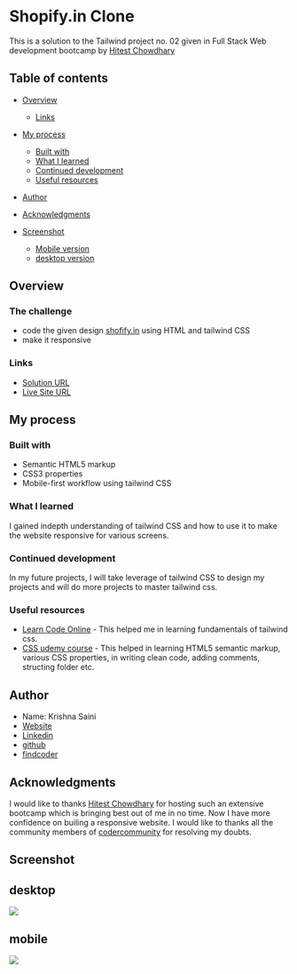 # Shopify.in Clone 
This is a solution to the Tailwind project no. 02 given in Full Stack Web development bootcamp by [Hitest Chowdhary](https://www.linkedin.com/in/hiteshchoudhary/?originalSubdomain=in)

## Table of contents

- [Overview](#overview)

  - [Links](#links)
- [My process](#my-process)
  - [Built with](#built-with)
  - [What I learned](#what-i-learned)
  - [Continued development](#continued-development)
  - [Useful resources](#useful-resources)
- [Author](#author)
- [Acknowledgments](#acknowledgments)
- [Screenshot](#screenshot)
  - [Mobile version](#mobile)
  - [desktop version](#desktop)

## Overview

### The challenge

- code the given design [shofify.in](https://www.shopify.in/) using HTML and tailwind CSS
- make it responsive


### Links
-  [Solution URL](https://github.com/krishna-saini/shopify-clone-tailwind)
-  [Live Site URL](https://shopify-tailwind-by-krishna-saini.netlify.app/)

## My process

### Built with

- Semantic HTML5 markup
- CSS3 properties
- Mobile-first workflow using tailwind CSS

### What I learned
I gained indepth understanding of tailwind CSS and how to use it to make the website responsive for various screens.

### Continued development
In my future projects, I will take leverage of tailwind CSS to design my projects and will do more projects to master tailwind css.

### Useful resources

- [Learn Code Online](https://web.learncodeonline.in/) - This helped me in learning fundamentals of tailwind css.
- [CSS udemy course](https://www.udemy.com/course/design-and-develop-a-killer-website-with-html5-and-css3/) - This helped in learning HTML5 semantic markup, various CSS properties, in writing clean code, adding comments, structing folder etc.

## Author
- Name: Krishna Saini
- [Website](https://krishna-saini.netlify.app/)
-  [Linkedin](https://www.linkedin.com/in/krishna-saini-39b4126a/)
- [github](https://github.com/krishna-saini)
- [findcoder](https://www.findcoder.io/u/krishnasaini)


## Acknowledgments
I would like to thanks [Hitest Chowdhary](https://www.linkedin.com/in/hiteshchoudhary/?originalSubdomain=in) for hosting such an extensive bootcamp which is bringing best out of me in no time. Now I have more confidence on builing a responsive website.
I would like to thanks all the community members of [codercommunity](https://web.codercommunity.io/) for resolving my doubts. 

## Screenshot
## desktop
![](https://github.com/krishna-saini/shopify-clone-tailwind/blob/main/imgs/full%20page%20desktop.png)

## mobile
![](https://github.com/krishna-saini/shopify-clone-tailwind/blob/main/imgs/full%20page%20mobile.png)
